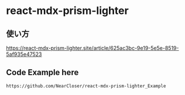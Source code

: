 # react-mdx-prism-lighter

## 使い方

https://react-mdx-prism-lighter.site/article/625ac3bc-9e19-5e5e-8519-5af935e47523

## Code Example here 

```
https://github.com/NearCloser/react-mdx-prism-lighter_Example
```
